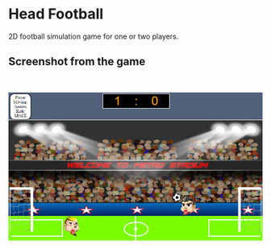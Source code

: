 # Head Football
2D football simulation game for one or two players.

## Screenshot from the game
<br>

![game](./images/game.png)



